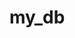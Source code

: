 # my_db

<!-- https://blog.csdn.net/u010262729/article/details/79111405
https://blog.csdn.net/Marksinoberg/article/details/52216643 -->